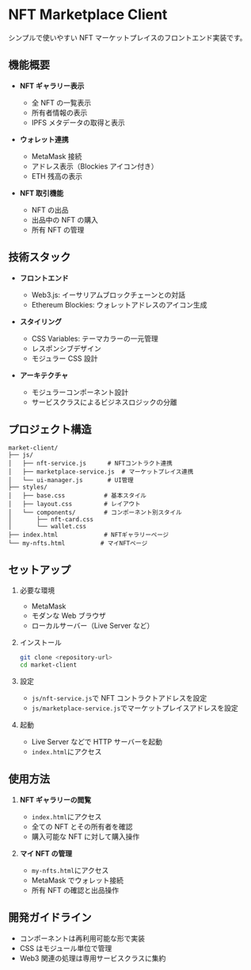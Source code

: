 # NFT Marketplace Client

シンプルで使いやすい NFT マーケットプレイスのフロントエンド実装です。

## 機能概要

- **NFT ギャラリー表示**

  - 全 NFT の一覧表示
  - 所有者情報の表示
  - IPFS メタデータの取得と表示

- **ウォレット連携**

  - MetaMask 接続
  - アドレス表示（Blockies アイコン付き）
  - ETH 残高の表示

- **NFT 取引機能**
  - NFT の出品
  - 出品中の NFT の購入
  - 所有 NFT の管理

## 技術スタック

- **フロントエンド**

  - Web3.js: イーサリアムブロックチェーンとの対話
  - Ethereum Blockies: ウォレットアドレスのアイコン生成

- **スタイリング**

  - CSS Variables: テーマカラーの一元管理
  - レスポンシブデザイン
  - モジュラー CSS 設計

- **アーキテクチャ**
  - モジュラーコンポーネント設計
  - サービスクラスによるビジネスロジックの分離

## プロジェクト構造

```
market-client/
├── js/
│   ├── nft-service.js      # NFTコントラクト連携
│   ├── marketplace-service.js  # マーケットプレイス連携
│   └── ui-manager.js       # UI管理
├── styles/
│   ├── base.css           # 基本スタイル
│   ├── layout.css         # レイアウト
│   └── components/        # コンポーネント別スタイル
│       ├── nft-card.css
│       └── wallet.css
├── index.html             # NFTギャラリーページ
└── my-nfts.html          # マイNFTページ
```

## セットアップ

1. 必要な環境

   - MetaMask
   - モダンな Web ブラウザ
   - ローカルサーバー（Live Server など）

2. インストール

   ```bash
   git clone <repository-url>
   cd market-client
   ```

3. 設定

   - `js/nft-service.js`で NFT コントラクトアドレスを設定
   - `js/marketplace-service.js`でマーケットプレイスアドレスを設定

4. 起動
   - Live Server などで HTTP サーバーを起動
   - `index.html`にアクセス

## 使用方法

1. **NFT ギャラリーの閲覧**

   - `index.html`にアクセス
   - 全ての NFT とその所有者を確認
   - 購入可能な NFT に対して購入操作

2. **マイ NFT の管理**
   - `my-nfts.html`にアクセス
   - MetaMask でウォレット接続
   - 所有 NFT の確認と出品操作

## 開発ガイドライン

- コンポーネントは再利用可能な形で実装
- CSS はモジュール単位で管理
- Web3 関連の処理は専用サービスクラスに集約
